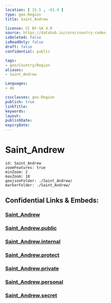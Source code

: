 ```yaml
---
location: [ 15.5 , -61.4 ] 
type: geo-Region
title: Saint_Andrew

license: CC BY-SA 4.0
source: https://datahub.io/core/country-codes
isDeleted: false
isReadOnly: false
draft: false
confidential: public

tags:
- geo/Country/Region
aliases:
- Saint_Andrew

Languages:
- de

cssclasses: geo-Region
publish: true
linkTitle: 
keywords: 
layout: 
publishDate: 
expiryDate: 
---
```


# Saint_Andrew

```leaflet
id: Saint_Andrew
zoomFeatures: true 
minZoom: 2 
maxZoom: 18
geojsonFolder: ./Saint_Andrew/
markerFolder: ./Saint_Andrew/
```


## Confidential Links & Embeds: 

### [Saint_Andrew](/_Standards/Earth/Continent/America~Caribbean/Dominica/parishes~Dominica/Saint_Andrew.md) 

### [Saint_Andrew.public](/_public/Earth/Continent/America~Caribbean/Dominica/parishes~Dominica/Saint_Andrew.public.md) 

### [Saint_Andrew.internal](/_internal/Earth/Continent/America~Caribbean/Dominica/parishes~Dominica/Saint_Andrew.internal.md) 

### [Saint_Andrew.protect](/_protect/Earth/Continent/America~Caribbean/Dominica/parishes~Dominica/Saint_Andrew.protect.md) 

### [Saint_Andrew.private](/_private/Earth/Continent/America~Caribbean/Dominica/parishes~Dominica/Saint_Andrew.private.md) 

### [Saint_Andrew.personal](/_personal/Earth/Continent/America~Caribbean/Dominica/parishes~Dominica/Saint_Andrew.personal.md) 

### [Saint_Andrew.secret](/_secret/Earth/Continent/America~Caribbean/Dominica/parishes~Dominica/Saint_Andrew.secret.md)

